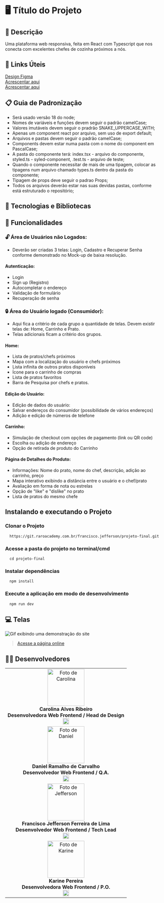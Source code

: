 # 🖥️ Título do Projeto

## 📜 Descrição

  Uma plataforma web responsiva, feita em React com Typescript que nos conecta com excelentes chefes de cozinha próximos a nós.

## 🔗 Links Úteis

  <a href="https://www.figma.com/file/LK8CW3OQ04g5UVSDFVaeq2/teste1?type=design&node-id=0-1&mode=design&t=hxOZ7ETVxXjpEnhW-0" target= "_blank">Design Figma</a>  
  <a href="/" target= "_blank">Acrescentar aqui</a>  
  <a href="/" target= "_blank">Acrescentar aqui</a>  

## 📋 Guia de Padronização

- Será usado versão 18 do node;
- Nomes de variáveis e funções devem seguir o padrão camelCase;
- Valores imutáveis devem seguir o pradrão SNAKE_UPPERCASE_WITH;
- Apenas um component react por arquivo, sem uso de export default;
- Arquivos e pastas devem seguir o padrão camelCase;
- Components devem estar numa pasta com o nome do component em PascalCase;
- A pasta do componente terá: index.tsx - arquivo do componente, styled.ts - syled-component, <component>.test.ts - arquivo de teste;
- Quando o componente necessitar de mais de uma tipagem, colocar as tipagens num arquivo chamado types.ts dentro da pasta do componente;
- Tipagem de props deve seguir o padrao <ComponentName>Props;
- Todos os arquivos deverão estar nas suas devidas pastas, conforme está estruturado o repositório;

## 🎲 Tecnologias e Bibliotecas

## 🔧 Funcionalidades

### 🔓 Área de Usuários não Logados:

- Deverão ser criadas 3 telas: Login, Cadastro e Recuperar Senha conforme demonstrado no Mock-up de baixa resolução.

#### Autenticação:

- Login
- Sign up (Registro)
- Autocompletar o endereço
- Validação de formulário
- Recuperação de senha

### 🔒 Área do Usuário logado (Consumidor):

- Aqui fica a critério de cada grupo a quantidade de telas. Devem existir telas de: Home, Carrinho e Prato.
- Telas adicionais ficam a critério dos grupos.

#### Home:

- Lista de pratos/chefs próximos
- Mapa com a localização do usuário e chefs próximos
- Lista infinita de outros pratos disponíveis
- Ícone para o carrinho de compras
- Lista de pratos favoritos
- Barra de Pesquisa por chefs e pratos.

#### Edição do Usuário:

- Edição de dados do usuário:
- Salvar endereços do consumidor (possibilidade de vários endereços)
- Adição e edição de números de telefone

#### Carrinho:

- Simulação de checkout com opções de pagamento (link ou QR code)
- Escolha ou adição de endereço
- Opção de retirada de produto do Carrinho

#### Página de Detalhes do Produto:

- Informações: Nome do prato, nome do chef, descrição, adição ao carrinho, preço
- Mapa interativo exibindo a distância entre o usuário e o chef/prato
- Avaliação em forma de nota ou estrelas
- Opção de "like" e "dislike" no prato
- Lista de pratos do mesmo chefe

## Instalando e executando o Projeto

### Clonar o Projeto

      https://git.raroacademy.com.br/francisco.jefferson/projeto-final.git

### Acesse a pasta do projeto no terminal/cmd

      cd projeto-final

### Instalar dependências

      npm install

### Execute a aplicação em modo de desenvolvimento

      npm run dev

## 💻 Telas

<img src="" alt="Gif exibindo uma demonstração do site">

> <a href="" target= "_blank">Acesse a página online</a>

## 👩‍💻 Desenvolvedores

<table align="center">
   <tr>
    <td align="center">
      <div>
        <img src="https://media.licdn.com/dms/image/D4D03AQGdtah92H0PvA/profile-displayphoto-shrink_200_200/0/1688405693654?e=1700092800&v=beta&t=8K1bD7bMKHb7C12qVE4w0msU6-sS6RbxgNavbfpPYhw" width="120px;" alt="Foto de Carolina"/><br>
          <b> Carolina Alves Ribeiro </b><br>
          <b> Desenvolvedora Web Frontend / Head de Design </b><br>
            <a href="https://www.linkedin.com/in/carolinaalvesribeiro/" alt="Linkedin"><img src="https://img.shields.io/badge/LinkedIn-0077B5?style=for-the-badge&logo=linkedin&logoColor=white"/ height="20"></a>


  </tr>

  <tr>
    <td align="center">
      <div>
        <img src="https://media.licdn.com/dms/image/D4D03AQGC_mBLB89iBg/profile-displayphoto-shrink_200_200/0/1688139846956?e=1700092800&v=beta&t=W1m4lzpPXmWWhtT3pDgKNDhzIaiPaunPWKXtKjZqGI4" width="120px;" alt="Foto de Daniel"/><br>
          <b> Daniel Ramalho de Carvalho </b><br>
          <b> Desenvolvedor Web Frontend / Q.A. </b><br>
            <a href="https://www.linkedin.com/in/carolinaalvesribeiro/" alt="Linkedin"><img src="https://img.shields.io/badge/LinkedIn-0077B5?style=for-the-badge&logo=linkedin&logoColor=white"/ height="20"></a>
            


  </tr>

  </tr>

  <tr>
    <td align="center">
      <div>
         <img src="https://media.licdn.com/dms/image/D4D03AQHUjJ6lDYidWQ/profile-displayphoto-shrink_200_200/0/1675764205773?e=1700092800&v=beta&t=H5aB40KWbWU4viS4aogoYN7zwXGeBqBLO1sunYnVw5g" width="120px;" alt="Foto de Jefferson"/><br>
          <b> Francisco Jefferson Ferreira de Lima </b><br>
          <b> Desenvolvedor Web Frontend / Tech Lead </b><br>
            <a href="https://www.linkedin.com/in/devkarine/" alt="Linkedin"><img src="https://img.shields.io/badge/LinkedIn-0077B5?style=for-the-badge&logo=linkedin&logoColor=white"/ height="20"></a>
            


  </tr>

  <tr>
    <td align="center">
      <div>
        <img src="https://media.licdn.com/dms/image/D4E03AQHOaaPMmL8djQ/profile-displayphoto-shrink_200_200/0/1678845688632?e=1700092800&v=beta&t=-5RN1UbL6IlJXUkxN8SEmHXTu7TDS-c8tin7T7NkyJU" width="120px;" alt="Foto de Karine"/><br>
          <b> Karine Pereira </b><br>
          <b> Desenvolvedora Web Frontend / P.O. </b><br>
            <a href="https://www.linkedin.com/in/jefferson-lima-40189525b/" alt="Linkedin"><img src="https://img.shields.io/badge/LinkedIn-0077B5?style=for-the-badge&logo=linkedin&logoColor=white"/ height="20"></a>


  </tr>

</table>
